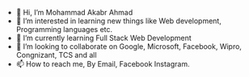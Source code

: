 - 👋 Hi, I’m Mohammad Akabr Ahmad
- 👀 I’m interested in learning new things like Web development, Programming languages etc.
- 🌱 I’m currently learning Full Stack Web Development
- 💞️ I’m looking to collaborate on Google, Microsoft, Facebook, Wipro, Congnizant, TCS and all
- 📫 How to reach me, By Email, Facebook Instagram.

<!---
akbar-ahd/akbar-ahd is a ✨ special ✨ repository because its `README.md` (this file) appears on your GitHub profile.
You can click the Preview link to take a look at your changes.
--->
